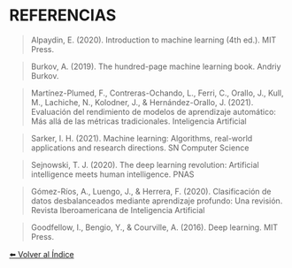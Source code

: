 # REFERENCIAS

> Alpaydin, E. (2020). Introduction to machine learning (4th ed.). MIT Press.

> Burkov, A. (2019). The hundred-page machine learning book. Andriy Burkov.

> Martínez-Plumed, F., Contreras-Ochando, L., Ferri, C., Orallo, J., Kull, M., Lachiche, N., Kolodner, J., & Hernández-Orallo, J. (2021). Evaluación del rendimiento de modelos de aprendizaje automático: Más allá de las métricas tradicionales. Inteligencia Artificial

> Sarker, I. H. (2021). Machine learning: Algorithms, real-world applications and research directions. SN Computer Science

> Sejnowski, T. J. (2020). The deep learning revolution: Artificial intelligence meets human intelligence. PNAS

> Gómez-Ríos, A., Luengo, J., & Herrera, F. (2020). Clasificación de datos desbalanceados mediante aprendizaje profundo: Una revisión. Revista Iberoamericana de Inteligencia Artificial

> Goodfellow, I., Bengio, Y., & Courville, A. (2016). Deep learning. MIT Press. 

[⬅️ Volver al Índice](./README.md)
